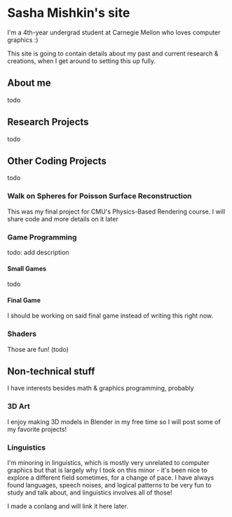 # Sasha Mishkin's site
I'm a 4th-year undergrad student at Carnegie Mellon who loves computer graphics :)

This site is going to contain details about my past and current research & creations, when I get around to setting this up fully.

## About me
todo

## Research Projects
todo

## Other Coding Projects
todo

### Walk on Spheres for Poisson Surface Reconstruction
This was my final project for CMU's Physics-Based Rendering course. I will share code and more details on it later

### Game Programming
todo: add description
#### Small Games
todo
#### Final Game
I should be working on said final game instead of writing this right now.

### Shaders
Those are fun! (todo)

## Non-technical stuff
I have interests besides math & graphics programming, probably

### 3D Art
I enjoy making 3D models in Blender in my free time so I will post some of my favorite projects!

### Linguistics
I'm minoring in linguistics, which is mostly very unrelated to computer graphics but that is largely why I took on this minor - it's been nice to explore a different field sometimes, for a change of pace. I have always found languages, speech noises, and logical patterns to be very fun to study and talk about, and linguistics involves all of those!

I made a conlang and will link it here later.

